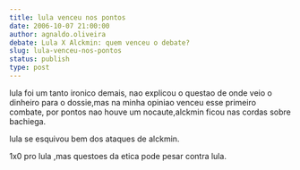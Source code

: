 ```yaml
---
title: lula venceu nos pontos
date: 2006-10-07 21:00:00
author: agnaldo.oliveira
debate: Lula X Alckmin: quem venceu o debate?
slug: lula-venceu-nos-pontos
status: publish 
type: post
---
```


lula foi um tanto ironico demais, nao explicou o questao de onde veio o dinheiro para o dossie,mas na minha opiniao venceu esse primeiro combate, por pontos nao houve um nocaute,alckmin ficou nas cordas sobre bachiega.


lula se esquivou bem dos ataques de alckmin.


1x0 pro lula ,mas questoes da etica pode pesar contra lula.


